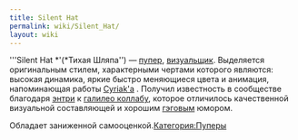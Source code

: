 ```yaml
---
title: Silent Hat
permalink: wiki/Silent_Hat/
layout: wiki
---
```


'''Silent Hat *'(*Тихая Шляпа'') — [пупер](Пуперы "wikilink"),
[визуальщик](Визуальщики "wikilink"). Выделяется оригинальным стилем,
характерными чертами которого являются: высокая динамика, яркие быстро
меняющиеся цвета и анимация, напоминающая работы
[Cyriak'a](https://www.youtube.com/user/cyriak) . Получил известность в
сообществе благодаря
[энтри](https://www.youtube.com/watch?v=LVMdbB1eFE4) к [галилео
коллабу](https://youtu.be/aCYccCxqVMU), которое отличилось качественной
визуальной составляющей и хорошим
[гэговым](https://ru.wikipedia.org/wiki/%D0%93%D1%8D%D0%B3) юмором.

Обладает заниженной
самооценкой.[Категория:Пуперы](Категория:Пуперы "wikilink")
